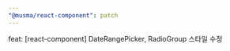 ```yaml
---
"@musma/react-component": patch
---
```


feat: [react-component] DateRangePicker, RadioGroup 스타일 수정
